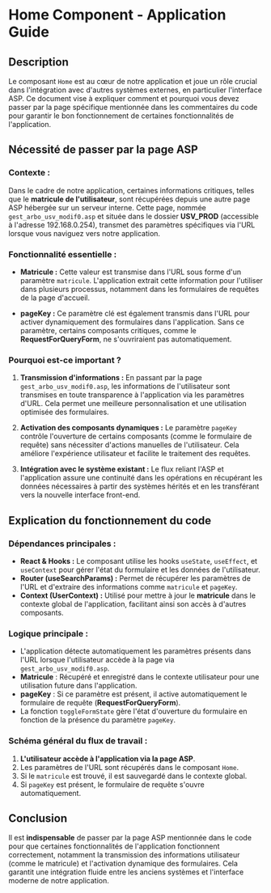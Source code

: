 # Home Component - Application Guide

## Description

Le composant `Home` est au cœur de notre application et joue un rôle crucial dans l'intégration avec d'autres systèmes externes, en particulier l'interface ASP. Ce document vise à expliquer comment et pourquoi vous devez passer par la page spécifique mentionnée dans les commentaires du code pour garantir le bon fonctionnement de certaines fonctionnalités de l'application.

## Nécessité de passer par la page ASP

### Contexte :
Dans le cadre de notre application, certaines informations critiques, telles que le **matricule de l'utilisateur**, sont récupérées depuis une autre page ASP hébergée sur un serveur interne. Cette page, nommée `gest_arbo_usv_modif0.asp` et située dans le dossier **USV_PROD** (accessible à l'adresse 192.168.0.254), transmet des paramètres spécifiques via l'URL lorsque vous naviguez vers notre application.

### Fonctionnalité essentielle :
- **Matricule :** Cette valeur est transmise dans l'URL sous forme d'un paramètre `matricule`. L'application extrait cette information pour l'utiliser dans plusieurs processus, notamment dans les formulaires de requêtes de la page d'accueil.

- **pageKey :** Ce paramètre clé est également transmis dans l'URL pour activer dynamiquement des formulaires dans l'application. Sans ce paramètre, certains composants critiques, comme le **RequestForQueryForm**, ne s'ouvriraient pas automatiquement.

### Pourquoi est-ce important ?
1. **Transmission d'informations :** En passant par la page `gest_arbo_usv_modif0.asp`, les informations de l'utilisateur sont transmises en toute transparence à l'application via les paramètres d'URL. Cela permet une meilleure personnalisation et une utilisation optimisée des formulaires.

2. **Activation des composants dynamiques :** Le paramètre `pageKey` contrôle l'ouverture de certains composants (comme le formulaire de requête) sans nécessiter d'actions manuelles de l'utilisateur. Cela améliore l'expérience utilisateur et facilite le traitement des requêtes.

3. **Intégration avec le système existant :** Le flux reliant l'ASP et l'application assure une continuité dans les opérations en récupérant les données nécessaires à partir des systèmes hérités et en les transférant vers la nouvelle interface front-end.

## Explication du fonctionnement du code

### Dépendances principales :
- **React & Hooks :** Le composant utilise les hooks `useState`, `useEffect`, et `useContext` pour gérer l'état du formulaire et les données de l'utilisateur.
- **Router (useSearchParams) :** Permet de récupérer les paramètres de l'URL et d'extraire des informations comme `matricule` et `pageKey`.
- **Context (UserContext) :** Utilisé pour mettre à jour le **matricule** dans le contexte global de l'application, facilitant ainsi son accès à d'autres composants.

### Logique principale :
- L'application détecte automatiquement les paramètres présents dans l'URL lorsque l'utilisateur accède à la page via `gest_arbo_usv_modif0.asp`.
- **Matricule** : Récupéré et enregistré dans le contexte utilisateur pour une utilisation future dans l'application.
- **pageKey** : Si ce paramètre est présent, il active automatiquement le formulaire de requête (**RequestForQueryForm**).
- La fonction `toggleFormState` gère l'état d'ouverture du formulaire en fonction de la présence du paramètre `pageKey`.

### Schéma général du flux de travail :
1. **L'utilisateur accède à l'application via la page ASP**.
2. Les paramètres de l'URL sont récupérés dans le composant `Home`.
3. Si le `matricule` est trouvé, il est sauvegardé dans le contexte global.
4. Si `pageKey` est présent, le formulaire de requête s'ouvre automatiquement.

## Conclusion

Il est **indispensable** de passer par la page ASP mentionnée dans le code pour que certaines fonctionnalités de l'application fonctionnent correctement, notamment la transmission des informations utilisateur (comme le matricule) et l'activation dynamique des formulaires. Cela garantit une intégration fluide entre les anciens systèmes et l'interface moderne de notre application.